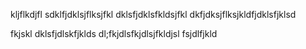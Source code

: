 kljflkdjfl
sdklfjdklsjflksjfkl
dklsfjdklsfkldsjfkl
dkfjdksjflksjkldfjdklsfjklsd

fkjskl
dklsfjdlskfjklds
dl;fkjdlsfkjdlsjfkldjsl
fsjdlfjkld